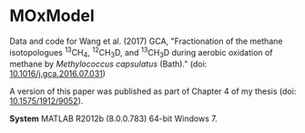 # MOxModel
Data and code for Wang et al. (2017) GCA, "Fractionation of the methane isotopologues <sup>13</sup>CH<sub>4</sub>, <sup>12</sup>CH<sub>3</sub>D, and <sup>13</sup>CH<sub>3</sub>D during aerobic oxidation of methane by _Methylococcus capsulatus_ (Bath)."  (doi: [10.1016/j.gca.2016.07.031](http://dx.doi.org/10.1016/j.gca.2016.07.031))

A version of this paper was published as part of Chapter 4 of my thesis (doi: [10.1575/1912/9052](http://dx.doi.org/10.1575/1912/9052)).

**System** MATLAB R2012b (8.0.0.783) 64-bit Windows 7.